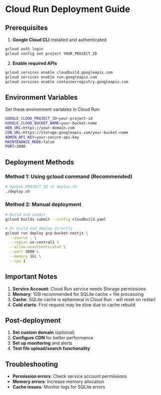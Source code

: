# Cloud Run Deployment Guide

## Prerequisites

1. **Google Cloud CLI** installed and authenticated
```bash
gcloud auth login
gcloud config set project YOUR_PROJECT_ID
```

2. **Enable required APIs**
```bash
gcloud services enable cloudbuild.googleapis.com
gcloud services enable run.googleapis.com
gcloud services enable containerregistry.googleapis.com
```

## Environment Variables

Set these environment variables in Cloud Run:

```bash
GOOGLE_CLOUD_PROJECT_ID=your-project-id
GOOGLE_CLOUD_BUCKET_NAME=your-bucket-name
WEB_URL=https://your-domain.com
CDN_URL=https://storage.googleapis.com/your-bucket-name
ADMIN_API_KEY=your-secure-api-key
MAINTENANCE_MODE=false
PORT=3000
```

## Deployment Methods

### Method 1: Using gcloud command (Recommended)
```bash
# Update PROJECT_ID in deploy.sh
./deploy.sh
```

### Method 2: Manual deployment
```bash
# Build and submit
gcloud builds submit --config cloudbuild.yaml

# Or build and deploy directly
gcloud run deploy gcp-bucket-nextjs \
  --source . \
  --region us-central1 \
  --allow-unauthenticated \
  --port 3000 \
  --memory 1Gi \
  --cpu 1
```

## Important Notes

1. **Service Account**: Cloud Run service needs Storage permissions
2. **Memory**: 1GB recommended for SQLite cache + file processing
3. **Cache**: SQLite cache is ephemeral in Cloud Run - will reset on restart
4. **Cold starts**: First request may be slow due to cache rebuild

## Post-deployment

1. **Set custom domain** (optional)
2. **Configure CDN** for better performance  
3. **Set up monitoring** and alerts
4. **Test file upload/search functionality**

## Troubleshooting

- **Permission errors**: Check service account permissions
- **Memory errors**: Increase memory allocation
- **Cache issues**: Monitor logs for SQLite errors